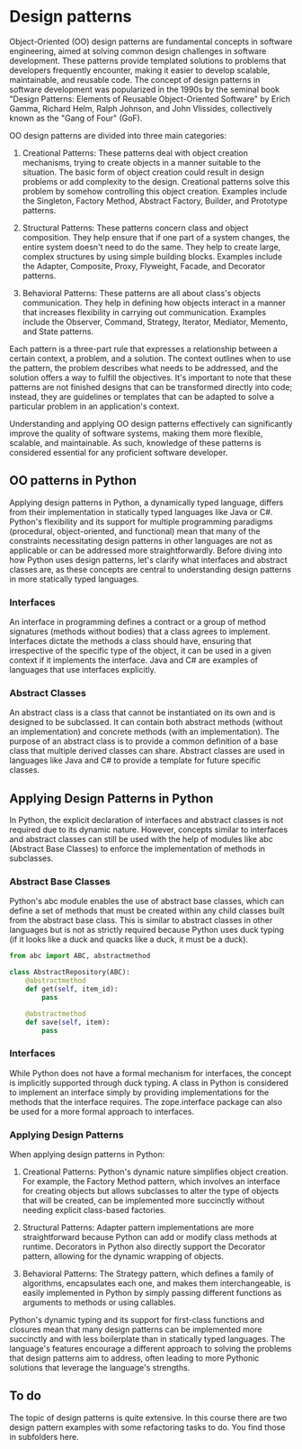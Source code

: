 # Design patterns

Object-Oriented (OO) design patterns are fundamental concepts in software engineering, aimed at solving common design challenges in software development. These patterns provide templated solutions to problems that developers frequently encounter, making it easier to develop scalable, maintainable, and reusable code. The concept of design patterns in software development was popularized in the 1990s by the seminal book "Design Patterns: Elements of Reusable Object-Oriented Software" by Erich Gamma, Richard Helm, Ralph Johnson, and John Vlissides, collectively known as the "Gang of Four" (GoF).

OO design patterns are divided into three main categories:

1. Creational Patterns: These patterns deal with object creation mechanisms, trying to create objects in a manner suitable to the situation. The basic form of object creation could result in design problems or add complexity to the design. Creational patterns solve this problem by somehow controlling this object creation. Examples include the Singleton, Factory Method, Abstract Factory, Builder, and Prototype patterns.

2. Structural Patterns: These patterns concern class and object composition. They help ensure that if one part of a system changes, the entire system doesn't need to do the same. They help to create large, complex structures by using simple building blocks. Examples include the Adapter, Composite, Proxy, Flyweight, Facade, and Decorator patterns.

3. Behavioral Patterns: These patterns are all about class's objects communication. They help in defining how objects interact in a manner that increases flexibility in carrying out communication. Examples include the Observer, Command, Strategy, Iterator, Mediator, Memento, and State patterns.

Each pattern is a three-part rule that expresses a relationship between a certain context, a problem, and a solution. The context outlines when to use the pattern, the problem describes what needs to be addressed, and the solution offers a way to fulfill the objectives. It's important to note that these patterns are not finished designs that can be transformed directly into code; instead, they are guidelines or templates that can be adapted to solve a particular problem in an application's context.

Understanding and applying OO design patterns effectively can significantly improve the quality of software systems, making them more flexible, scalable, and maintainable. As such, knowledge of these patterns is considered essential for any proficient software developer.

## OO patterns in Python

Applying design patterns in Python, a dynamically typed language, differs from their implementation in statically typed languages like Java or C#. Python's flexibility and its support for multiple programming paradigms (procedural, object-oriented, and functional) mean that many of the constraints necessitating design patterns in other languages are not as applicable or can be addressed more straightforwardly. Before diving into how Python uses design patterns, let's clarify what interfaces and abstract classes are, as these concepts are central to understanding design patterns in more statically typed languages.

### Interfaces
An interface in programming defines a contract or a group of method signatures (methods without bodies) that a class agrees to implement. Interfaces dictate the methods a class should have, ensuring that irrespective of the specific type of the object, it can be used in a given context if it implements the interface. Java and C# are examples of languages that use interfaces explicitly.

### Abstract Classes
An abstract class is a class that cannot be instantiated on its own and is designed to be subclassed. It can contain both abstract methods (without an implementation) and concrete methods (with an implementation). The purpose of an abstract class is to provide a common definition of a base class that multiple derived classes can share. Abstract classes are used in languages like Java and C# to provide a template for future specific classes.

## Applying Design Patterns in Python
In Python, the explicit declaration of interfaces and abstract classes is not required due to its dynamic nature. However, concepts similar to interfaces and abstract classes can still be used with the help of modules like abc (Abstract Base Classes) to enforce the implementation of methods in subclasses.

### Abstract Base Classes
Python's abc module enables the use of abstract base classes, which can define a set of methods that must be created within any child classes built from the abstract base class. This is similar to abstract classes in other languages but is not as strictly required because Python uses duck typing (if it looks like a duck and quacks like a duck, it must be a duck).

```python
from abc import ABC, abstractmethod

class AbstractRepository(ABC):
    @abstractmethod
    def get(self, item_id):
        pass

    @abstractmethod
    def save(self, item):
        pass
```

### Interfaces
While Python does not have a formal mechanism for interfaces, the concept is implicitly supported through duck typing. A class in Python is considered to implement an interface simply by providing implementations for the methods that the interface requires. The zope.interface package can also be used for a more formal approach to interfaces.

### Applying Design Patterns
When applying design patterns in Python:

1. Creational Patterns: Python's dynamic nature simplifies object creation. For example, the Factory Method pattern, which involves an interface for creating objects but allows subclasses to alter the type of objects that will be created, can be implemented more succinctly without needing explicit class-based factories.

2. Structural Patterns: Adapter pattern implementations are more straightforward because Python can add or modify class methods at runtime. Decorators in Python also directly support the Decorator pattern, allowing for the dynamic wrapping of objects.

3. Behavioral Patterns: The Strategy pattern, which defines a family of algorithms, encapsulates each one, and makes them interchangeable, is easily implemented in Python by simply passing different functions as arguments to methods or using callables.

Python's dynamic typing and its support for first-class functions and closures mean that many design patterns can be implemented more succinctly and with less boilerplate than in statically typed languages. The language's features encourage a different approach to solving the problems that design patterns aim to address, often leading to more Pythonic solutions that leverage the language's strengths.

## To do

The topic of design patterns is quite extensive. In this course there are two design pattern examples with some refactoring tasks to do. You find those in subfolders here.








